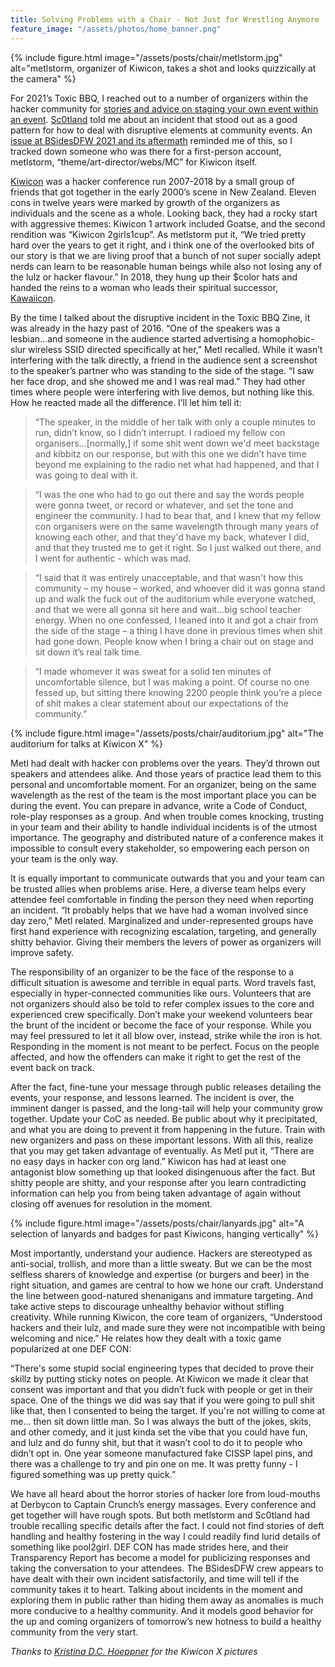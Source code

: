 ```yaml
---
title: Solving Problems with a Chair - Not Just for Wrestling Anymore
feature_image: "/assets/photos/home_banner.png"
---
```

{% include figure.html image="/assets/posts/chair/metlstorm.jpg" alt="metlstorm, organizer of Kiwicon, takes a shot and looks quizzically at the camera" %} 

For 2021’s Toxic BBQ, I reached out to a number of organizers within the hacker community for [stories and advice on staging your own event within an event](/_posts/2021-11-19-zine). [Sc0tland](https://www.leveltwentythree.com/) told me about an incident that stood out as a good pattern for how to deal with disruptive elements at community events. An [issue at BSidesDFW 2021 and its aftermath](https://infosec.exchange/@metlstorm) reminded me of this, so I tracked down someone who was there for a first-person account, metlstorm, “theme/art-director/webs/MC” for Kiwicon itself.

[Kiwicon](https://kiwicon.org/) was a hacker conference run 2007-2018 by a small group of friends that got together in the early 2000’s scene in New Zealand. Eleven cons in twelve years were marked by growth of the organizers as individuals and the scene as a whole. Looking back, they had a rocky start with aggressive themes: Kiwicon 1 artwork included Goatse, and the second rendition was “Kiwicon 2girls1cup”. As metlstorm put it, “We tried pretty hard over the years to get it right, and i think one of the overlooked bits of our story is that we are living proof that a bunch of not super socially adept nerds can learn to be reasonable human beings while also not losing any of the lulz or hacker flavour.” In 2018, they hung up their $color hats and handed the reins to a woman who leads their spiritual successor, [Kawaiicon](https://kawaiicon.org/).

By the time I talked about the disruptive incident in the Toxic BBQ Zine, it was already in the hazy past of 2016. “One of the speakers was a lesbian...and someone in the audience started advertising a homophobic-slur wireless SSID directed specifically at her,” Metl recalled. While it wasn’t interfering with the talk directly, a friend in the audience sent a screenshot to the speaker’s partner who was standing to the side of the stage. “I saw her face drop, and she showed me and I was real mad.” They had other times where people were interfering with live demos, but nothing like this. How he reacted made all the difference. I’ll let him tell it:

> “The speaker, in the middle of her talk with only a couple minutes to run, didn’t know, so I didn’t interrupt. I radioed my fellow con organisers…[normally,] if some shit went down we'd meet backstage and kibbitz on our response, but with this one we didn’t have time beyond me explaining to the radio net what had happened, and that I was going to deal with it.

> “I was the one who had to go out there and say the words people were gonna tweet, or record or whatever, and set the tone and engineer the community. I had to bear that, and I knew that my fellow con organisers were on the same wavelength through many years of knowing each other, and that they'd have my back, whatever I did, and that they trusted me to get it right. So I just walked out there, and I went for authentic - which was mad.

> “I said that it was entirely unacceptable, and that wasn't how this community – my house – worked, and whoever did it was gonna stand up and walk the fuck out of the auditorium while everyone watched, and that we were all gonna sit here and wait...big school teacher energy. When no one confessed, I leaned into it and got a chair from the side of the stage – a thing I have done in previous times when shit had gone down. People know when I bring a chair out on stage and sit down it’s real talk time.

> “I made whomever it was sweat for a solid ten minutes of uncomfortable silence, but I was making a point. Of course no one fessed up, but sitting there knowing 2200 people think you're a piece of shit makes a clear statement about our expectations of the community.”

{% include figure.html image="/assets/posts/chair/auditorium.jpg" alt="The auditorium for talks at Kiwicon X" %} 

Metl had dealt with hacker con problems over the years. They’d thrown out speakers and attendees alike. And those years of practice lead them to this personal and uncomfortable moment. For an organizer, being on the same wavelength as the rest of the team is the most important place you can be during the event. You can prepare in advance, write a Code of Conduct, role-play responses as a group.  And when trouble comes knocking, trusting in your team and their ability to handle individual incidents is of the utmost importance. The geography and distributed nature of a conference makes it impossible to consult every stakeholder, so empowering each person on your team is the only way. 

It is equally important to communicate outwards that you and your team can be trusted allies when problems arise. Here, a diverse team helps every attendee feel comfortable in finding the person they need when reporting an incident. “It probably helps that we have had a woman involved since day zero,” Metl related. Marginalized and under-represented groups have first hand experience with recognizing escalation, targeting, and generally shitty behavior.  Giving their members the levers of power as organizers will improve safety.

The responsibility of an organizer to be the face of the response to a difficult situation is awesome and terrible in equal parts. Word travels fast, especially in hyper-connected communities like ours. Volunteers that are not organizers should also be told to refer complex issues to the core and experienced crew specifically. Don’t make your weekend volunteers bear the brunt of the incident or become the face of your response. While you may feel pressured to let it all blow over, instead, strike while the iron is hot. Responding in the moment is not meant to be perfect. Focus on the people affected, and how the offenders can make it right to get the rest of the event back on track.

After the fact, fine-tune your message through public releases detailing the events, your response, and lessons learned. The incident is over, the imminent danger is passed, and the long-tail will help your community grow together. Update your CoC as needed.  Be public about why it precipitated, and what you are doing to prevent it from happening in the future. Train with new organizers and pass on these important lessons. With all this, realize that you may get taken advantage of eventually. As Metl put it, “There are no easy days in hacker con org land.” Kiwicon has had at least one antagonist blow something up that looked disingenuous after the fact.  But shitty people are shitty, and your response after you learn contradicting information can help you from being taken advantage of again without closing off avenues for resolution in the moment.

{% include figure.html image="/assets/posts/chair/lanyards.jpg" alt="A selection of lanyards and badges for past Kiwicons, hanging vertically" %} 

Most importantly, understand your audience. Hackers are stereotyped as anti-social, trollish, and more than a little sweaty. But we can be the most selfless sharers of knowledge and expertise (or burgers and beer) in the right situation, and games are central to how we hone our craft. Understand the line between good-natured shenanigans and immature targeting. And take active steps to discourage unhealthy behavior without stifling creativity. While running Kiwicon, the core team of organizers, “Understood hackers and their lulz, and made sure they were not incompatible with being welcoming and nice.” He relates how they dealt with a toxic game popularized at one DEF CON:

“There's some stupid social engineering types that decided to prove their skillz by putting sticky notes on people. At Kiwicon we made it clear that consent was important and that you didn’t fuck with people or get in their space. One of the things we did was say that if you were going to pull shit like that, then I consented to being the target. If you're not willing to come at me... then sit down little man. So I was always the butt of the jokes, skits, and other comedy, and it just kinda set the vibe that you could have fun, and lulz and do funny shit, but that it wasn’t cool to do it to people who didn’t opt in. One year someone manufactured fake CISSP lapel pins, and there was a challenge to try and pin one on me. It was pretty funny - I figured something was up pretty quick.”


We have all heard about the horror stories of hacker lore from loud-mouths at Derbycon to Captain Crunch’s energy massages. Every conference and get together will have rough spots. But both metlstorm and Sc0tland had trouble recalling specific details after the fact. I could not find stories of deft handling and healthy fostering in the way I could readily find lurid details of something like pool2girl. DEF CON has made strides here, and their Transparency Report has become a model for publicizing responses and taking the conversation to your attendees. The BSidesDFW crew appears to have dealt with their own incident satisfactorily, and time will tell if the community takes it to heart. Talking about incidents in the moment and exploring them in public rather than hiding them away as anomalies is much more conducive to a healthy community. And it models good behavior for the up and coming organizers of tomorrow’s new hotness to build a healthy community from the very start.


_Thanks to [Kristina D.C. Hoeppner](https://www.flickr.com/photos/4nitsirk/) for the Kiwicon X pictures_